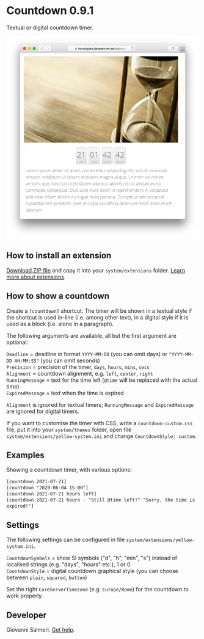 # Countdown 0.9.1

Textual or digital countdown timer.

<p align="center"><img src="SCREENSHOT.png" alt="Screenshot"></p>

## How to install an extension

[Download ZIP file](https://github.com/GiovanniSalmeri/yellow-countdown/archive/refs/heads/main.zip) and copy it into your `system/extensions` folder. [Learn more about extensions](https://github.com/annaesvensson/yellow-update).

## How to show a countdown

Create a `[countdown]` shortcut. The timer will be shown in a textual style if the shortcut is used in-line (i.e. among other text), in a digital style if it is used as a block (i.e. alone in a paragraph).

The following arguments are available, all but the first argument are optional:

`Deadline` = deadline in format `YYYY-MM-DD` (you can omit days) or `"YYYY-MM-DD HH:MM:SS"` (you can omit seconds)  
`Precision` = precision of the timer, `days`, `hours`, `mins`, `secs`  
`Alignment` = countdown alignment, e.g. `left`, `center`, `right`  
`RunningMessage` = text for the time left (`@time` will be replaced with the actual time)  
`ExpiredMessage` = text when the time is expired  

`Alignment` is ignored for textual timers; `RunningMessage` and `ExpiredMessage` are ignored for digital timers.

If you want to customise the timer with CSS, write a `countdown-custom.css` file, put it into your `system/themes` folder, open file `system/extensions/yellow-system.ini` and change `CountdownStyle: custom`.

## Examples

Showing a countdown timer, with various options:

    [countdown 2021-07-21]
    [countdown "2020-06-04 15:00"]
    [countdown 2021-07-21 hours left] 
    [countdown 2021-07-21 hours - "Still @time left!" "Sorry, the time is expired!"]  

## Settings

The following settings can be configured in file `system/extensions/yellow-system.ini`.

`CountdownSymbols` = show SI symbols ("d", "h", "min", "s") instead of localised strings (e.g. "days", "hours" etc.), 1 or 0  
`CountdownStyle` = digital countdown graphical style (you can choose between `plain`, `squared`, `button`)  

Set the right `CoreServerTimezone` (e.g. `Europe/Rome`) for the countdown to work properly.

## Developer

Giovanni Salmeri. [Get help](https://datenstrom.se/yellow/help/).
